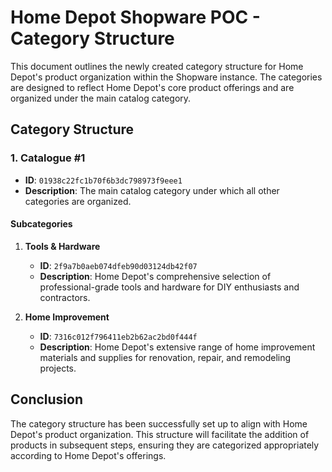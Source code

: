 # Home Depot Shopware POC - Category Structure

This document outlines the newly created category structure for Home Depot's product organization within the Shopware instance. The categories are designed to reflect Home Depot's core product offerings and are organized under the main catalog category.

## Category Structure

### 1. Catalogue #1
- **ID**: `01938c22fc1b70f6b3dc798973f9eee1`
- **Description**: The main catalog category under which all other categories are organized.

#### Subcategories

1. **Tools & Hardware**
   - **ID**: `2f9a7b0aeb074dfeb90d03124db42f07`
   - **Description**: Home Depot's comprehensive selection of professional-grade tools and hardware for DIY enthusiasts and contractors.

2. **Home Improvement**
   - **ID**: `7316c012f796411eb2b62ac2bd0f444f`
   - **Description**: Home Depot's extensive range of home improvement materials and supplies for renovation, repair, and remodeling projects.

## Conclusion

The category structure has been successfully set up to align with Home Depot's product organization. This structure will facilitate the addition of products in subsequent steps, ensuring they are categorized appropriately according to Home Depot's offerings.
